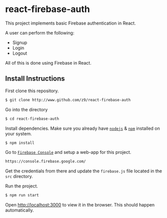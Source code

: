 # react-firebase-auth

This project implements basic Firebase authentication in React. 

A user can perform the following:
- Signup
- Login
- Logout

All of this is done using Firebase in React.


## Install Instructions

First clone this repository.
```bash
$ git clone http://www.github.com/z9/react-firebase-auth
```

Go into the directory
```bash
$ cd react-firebase-auth
```

Install dependencies. Make sure you already have [`nodejs`](https://nodejs.org/en/) & [`npm`](https://www.npmjs.com/) installed on your system.
```bash
$ npm install 
```

Go to [`Firebase Console`](https://console.firebase.google.com) and setup a web-app for this project.
```bash
https://console.firebase.google.com/
```

Get the credentials from there and update the ```firebase.js``` file located in the ```src``` directory.

Run the project.
```bash
$ npm run start
```


Open [http://localhost:3000](http://localhost:3000) to view it in the browser. This should happen automatically.

